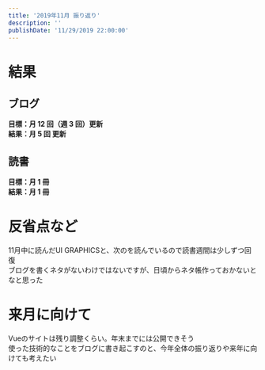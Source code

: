 ```yaml
---
title: '2019年11月 振り返り'
description: ''
publishDate: '11/29/2019 22:00:00'
---
```


<h1>結果</h1>

<h2>ブログ</h2>

<p><strong>目標：月 12 回（週 3 回）更新</strong><br/>
<strong>結果：月 5 回 更新</strong></p>

<h2>読書</h2>

<p><strong>目標：月 1 冊</strong><br/>
<strong>結果：月 1 冊</strong></p>

<h1>反省点など</h1>

<p>11月中に読んだUI GRAPHICSと、次のを読んでいるので読書週間は少しずつ回復<br/>
ブログを書くネタがないわけではないですが、日頃からネタ帳作っておかないとなと思った</p>

<h1>来月に向けて</h1>

<p>Vueのサイトは残り調整くらい。年末までには公開できそう<br/>
使った技術的なことをブログに書き起こすのと、今年全体の振り返りや来年に向けても考えたい</p>
